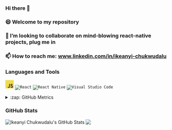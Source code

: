 ### Hi there 👋
### 😄 Welcome to my repository
<!-- ### 🌱 I’m currently learning react-native animations -->
### 👯 I’m looking to collaborate on mind-blowing react-native projects, plug me in
### 📫 How to reach me: www.linkedin.com/in/ikeanyi-chukwudalu

### Languages and Tools

<code><img alt="JavaScript" width="26px" src="https://raw.githubusercontent.com/github/explore/80688e429a7d4ef2fca1e82350fe8e3517d3494d/topics/javascript/javascript.png" /></code>
<code><img  alt="React" width="26px" src="https://cdn.icon-icons.com/icons2/2108/PNG/512/react_icon_130845.png" /></code>
<code><img  alt="React Native" width="26px" src="https://d33wubrfki0l68.cloudfront.net/554c3b0e09cf167f0281fda839a5433f2040b349/ecfc9/img/header_logo.svg" /></code>
<code><img  alt="Visual Studio Code" width="26px" src="https://cdn.icon-icons.com/icons2/2107/PNG/512/file_type_vscode_icon_130084.png" /></code>

<details>
  <summary>:zap: GitHub Metrics</summary>
  
![Metrics](https://metrics.lecoq.io/Dalu26?template=classic&config.timezone=Africa%2FLagos)
</details>

### GitHub Stats

<div>
  <img align="center" alt="Ikeanyi Chukwudalu's GitHub Stats" src="https://github-readme-stats.vercel.app/api?username=Dalu26&show_icons=true&hide_border=true&include_all_commits=true&theme=gotham" />

<img align="center" src="https://github-readme-stats.vercel.app/api/top-langs/?username=Dalu26&layout=compact&theme=gotham" />
</div>
<!--
**Dalu26/Dalu26** is a ✨ _special_ ✨ repository because its `README.md` (this file) appears on your GitHub profile.

Here are some ideas to get you started:

- 🌱 I’m currently learning react-native animations
- 👯 I’m looking to collaborate on ...
- 🤔 I’m looking for help with ...
- 💬 Ask me about ...
- 📫 How to reach me: www.linkedin.com/in/ikeanyi-chukwudalu...
- 😄 Pronouns: ...
- ⚡ Fun fact: ...
-->
